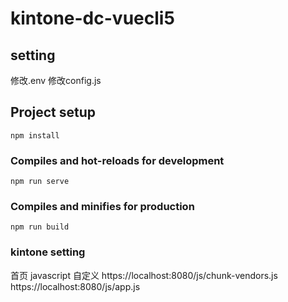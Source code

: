 # kintone-dc-vuecli5
## setting
修改.env 
修改config.js

## Project setup

```
npm install
```

### Compiles and hot-reloads for development

```
npm run serve
```

### Compiles and minifies for production

```
npm run build
```

### kintone setting
首页 javascript 自定义
https://localhost:8080/js/chunk-vendors.js
https://localhost:8080/js/app.js
